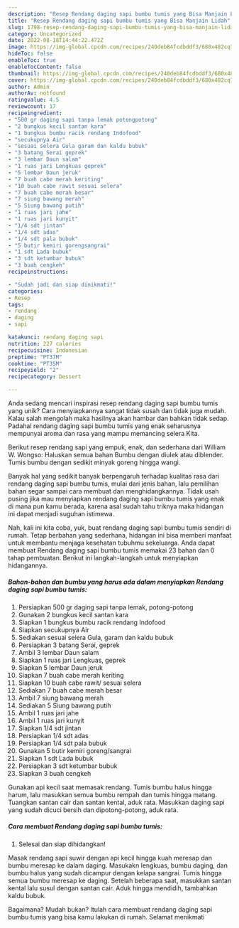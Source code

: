 ```yaml
---
description: "Resep Rendang daging sapi bumbu tumis yang Bisa Manjain Lidah"
title: "Resep Rendang daging sapi bumbu tumis yang Bisa Manjain Lidah"
slug: 1798-resep-rendang-daging-sapi-bumbu-tumis-yang-bisa-manjain-lidah
category: Uncategorized
date: 2022-08-18T14:44:22.472Z
image: https://img-global.cpcdn.com/recipes/240deb84fcdbddf3/680x482cq70/rendang-daging-sapi-bumbu-tumis-foto-resep-utama.jpg
hideToc: false
enableToc: true
enableTocContent: false
thumbnail: https://img-global.cpcdn.com/recipes/240deb84fcdbddf3/680x482cq70/rendang-daging-sapi-bumbu-tumis-foto-resep-utama.jpg
cover: https://img-global.cpcdn.com/recipes/240deb84fcdbddf3/680x482cq70/rendang-daging-sapi-bumbu-tumis-foto-resep-utama.jpg
author: Admin
authorAv: notfound
ratingvalue: 4.5
reviewcount: 17
recipeingredient:
- "500 gr daging sapi tanpa lemak potongpotong"
- "2 bungkus kecil santan kara"
- "1 bungkus bumbu racik rendang Indofood"
- "secukupnya Air"
- "sesuai selera Gula garam dan kaldu bubuk"
- "3 batang Serai geprek"
- "3 lembar Daun salam"
- "1 ruas jari Lengkuas geprek"
- "5 lembar Daun jeruk"
- "7 buah cabe merah keriting"
- "10 buah cabe rawit sesuai selera"
- "7 buah cabe merah besar"
- "7 siung bawang merah"
- "5 Siung bawang putih"
- "1 ruas jari jahe"
- "1 ruas jari kunyit"
- "1/4 sdt jintan"
- "1/4 sdt adas"
- "1/4 sdt pala bubuk"
- "5 butir kemiri gorengsangrai"
- "1 sdt Lada bubuk"
- "3 sdt ketumbar bubuk"
- "3 buah cengkeh"
recipeinstructions:

- "Sudah jadi dan siap dinikmati!"
categories:
- Resep
tags:
- rendang
- daging
- sapi

katakunci: rendang daging sapi 
nutrition: 227 calories
recipecuisine: Indonesian
preptime: "PT37M"
cooktime: "PT35M"
recipeyield: "2"
recipecategory: Dessert

---
```





Anda sedang mencari inspirasi resep rendang daging sapi bumbu tumis yang unik? Cara menyiapkannya sangat tidak susah dan tidak juga mudah. Kalau salah mengolah maka hasilnya akan hambar dan bahkan tidak sedap. Padahal rendang daging sapi bumbu tumis yang enak seharusnya mempunyai aroma dan rasa yang mampu memancing selera Kita.





Berikut resep rendang sapi yang empuk, enak, dan sederhana dari William W. Wongso: Haluskan semua bahan Bumbu dengan diulek atau diblender. Tumis bumbu dengan sedikit minyak goreng hingga wangi.

Banyak hal yang sedikit banyak berpengaruh terhadap kualitas rasa dari rendang daging sapi bumbu tumis, mulai dari jenis bahan, lalu pemilihan bahan segar sampai cara membuat dan menghidangkannya. Tidak usah pusing jika mau menyiapkan rendang daging sapi bumbu tumis yang enak di mana pun kamu berada, karena asal sudah tahu triknya maka hidangan ini dapat menjadi suguhan istimewa.






Nah, kali ini kita coba, yuk, buat rendang daging sapi bumbu tumis sendiri di rumah. Tetap berbahan yang sederhana, hidangan ini bisa memberi manfaat untuk membantu menjaga kesehatan tubuhmu sekeluarga. Anda dapat membuat Rendang daging sapi bumbu tumis memakai 23 bahan dan 0 tahap pembuatan. Berikut ini langkah-langkah untuk menyiapkan hidangannya.

<!--inarticleads1-->

##### Bahan-bahan dan bumbu yang harus ada dalam menyiapkan Rendang daging sapi bumbu tumis:

1. Persiapkan 500 gr daging sapi tanpa lemak, potong-potong
1. Gunakan 2 bungkus kecil santan kara
1. Siapkan 1 bungkus bumbu racik rendang Indofood
1. Siapkan secukupnya Air
1. Sediakan sesuai selera Gula, garam dan kaldu bubuk
1. Persiapkan 3 batang Serai, geprek
1. Ambil 3 lembar Daun salam
1. Siapkan 1 ruas jari Lengkuas, geprek
1. Siapkan 5 lembar Daun jeruk
1. Siapkan 7 buah cabe merah keriting
1. Siapkan 10 buah cabe rawit/ sesuai selera
1. Sediakan 7 buah cabe merah besar
1. Ambil 7 siung bawang merah
1. Sediakan 5 Siung bawang putih
1. Ambil 1 ruas jari jahe
1. Ambil 1 ruas jari kunyit
1. Siapkan 1/4 sdt jintan
1. Persiapkan 1/4 sdt adas
1. Persiapkan 1/4 sdt pala bubuk
1. Gunakan 5 butir kemiri goreng/sangrai
1. Siapkan 1 sdt Lada bubuk
1. Persiapkan 3 sdt ketumbar bubuk
1. Siapkan 3 buah cengkeh


Gunakan api kecil saat memasak rendang. Tumis bumbu halus hingga harum, lalu masukkan semua bumbu rempah dan tumis hingga matang. Tuangkan santan cair dan santan kental, aduk rata. Masukkan daging sapi yang sudah dicuci bersih dan dipotong-potong, aduk rata. 

<!--inarticleads2-->

##### Cara membuat Rendang daging sapi bumbu tumis:


1. Selesai dan siap dihidangkan!

Masak rendang sapi suwir dengan api kecil hingga kuah meresap dan bumbu meresap ke dalam daging. Masukakn lengkuas, bumbu daging, dan bumbu halus yang sudah dicampur dengan kelapa sangrai. Tumis hingga semua bumbu meresap ke daging. Setelah beberapa saat, masukkan santan kental lalu susul dengan santan cair. Aduk hingga mendidih, tambahkan kaldu bubuk. 

Bagaimana? Mudah bukan? Itulah cara membuat rendang daging sapi bumbu tumis yang bisa kamu lakukan di rumah. Selamat menikmati
